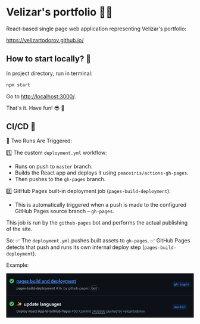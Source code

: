 # Velizar's portfolio 👨‍💼

React-based single page web application representing Velizar's portfolio:

<https://velizartodorov.github.io/>

## How to start locally? 🤔

In project directory, run in terminal:

```js
npm start
```

Go to <http://localhost:3000/>.

That's it. Have fun! 😎 🎉

## CI/CD 🚀

🔁  Two Runs Are Triggered:

1️⃣ The custom `deployment.yml` workflow:

* Runs on push to `master` branch.
* Builds the React app and deploys it using `peaceiris/actions-gh-pages`.
* Then pushes to the `gh-pages` branch.

2️⃣ GitHub Pages built-in deployment job (`pages-build-deployment`):

* This is automatically triggered when a push is made to the configured GitHub Pages source branch – `gh-pages`.

This job is run by the `github-pages` bot and performs the actual publishing of the site.

So:
✅ The `deployment.yml` pushes built assets to `gh-pages`.
✅ GitHub Pages detects that push and runs its own internal deploy step (`pages-build-deployment`).

Example:

![cicd](assets/cicd.png)
